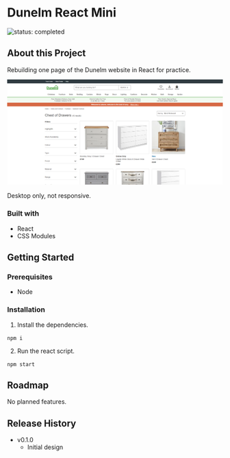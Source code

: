 # Dunelm React Mini

![status: completed](https://img.shields.io/badge/status-completed-success)

## About this Project

Rebuilding one page of the Dunelm website in React for practice.

![Screenshot of the app](./screenshot.png)

Desktop only, not responsive.

### Built with

- React
- CSS Modules

## Getting Started

### Prerequisites

- Node

### Installation

1. Install the dependencies.

```
npm i
```

2. Run the react script.

```
npm start
```

## Roadmap

No planned features.

## Release History

- v0.1.0
  - Initial design
